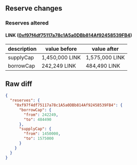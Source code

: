 ## Reserve changes

### Reserves altered

#### LINK ([0xf97f4df75117a78c1A5a0DBb814Af92458539FB4](https://arbiscan.io/address/0xf97f4df75117a78c1A5a0DBb814Af92458539FB4))

| description | value before | value after |
| --- | --- | --- |
| supplyCap | 1,450,000 LINK | 1,575,000 LINK |
| borrowCap | 242,249 LINK | 484,490 LINK |


## Raw diff

```json
{
  "reserves": {
    "0xf97f4df75117a78c1A5a0DBb814Af92458539FB4": {
      "borrowCap": {
        "from": 242249,
        "to": 484490
      },
      "supplyCap": {
        "from": 1450000,
        "to": 1575000
      }
    }
  }
}
```